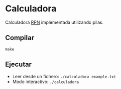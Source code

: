 # Calculadora

Calculadora [RPN](https://en.wikipedia.org/wiki/Reverse_Polish_notation) implementada utilizando pilas.

## Compilar

```
make
```

## Ejecutar

- Leer desde un fichero: `./calculadora example.txt`
- Modo interactivo: `./calculadora`
